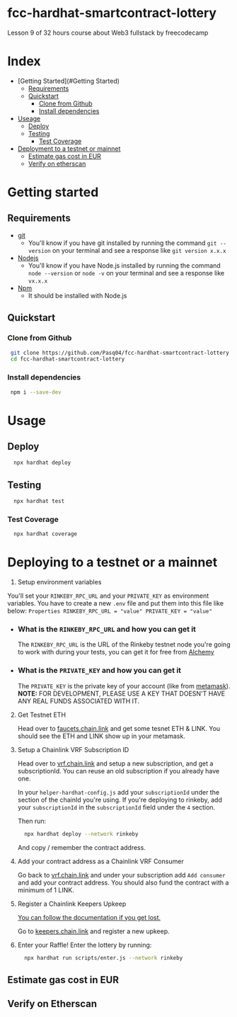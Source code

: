 # fcc-hardhat-smartcontract-lottery
Lesson 9 of 32 hours course about Web3 fullstack by freecodecamp

# Index

- [Getting Started](#Getting Started)
  - [Requirements](#requirements)
  - [Quickstart](#quickstart)
    - [Clone from Github](#clone-from-github)
    - [Install dependencies](#install-dependencies)
- [Useage](#useage)
  - [Deploy](#deploy)
  - [Testing](#testing)
    - [Test Coverage](#test-coverage)
- [Deployment to a testnet or mainnet](#deployment-to-a-testnet-or-mainnet)
    - [Estimate gas cost in EUR](#estimate-gas-cost-in-eur)
  - [Verify on etherscan](#verify-on-etherscan)
  
 # Getting started 
 
 ## Requirements
  - [git](https://git-scm.com/book/en/v2/Getting-Started-Installing-Git)
    - You'll know if you have git installed by running the command `git --version` on your terminal and see a response like `git version x.x.x`
  - [Nodejs](https://nodejs.org/en/)
    - You'll know if you have Node.js installed by running the command `node --version` or `node -v` on your terminal and see a response like `vx.x.x`
  - [Npm](https://www.npmjs.com/)
    - It should be installed with Node.js
 
 ## Quickstart
 
 ### Clone from Github
 
 ```bash
  git clone https://github.com/Pasq04/fcc-hardhat-smartcontract-lottery
  cd fcc-hardhat-smartcontract-lottery
 ```
 
 ### Install dependencies
 
 ```bash
  npm i --save-dev
 ```
# Usage

## Deploy

```bash
  npx hardhat deploy
```
## Testing

``` bash
  npx hardhat test
```

### Test Coverage

```bash
  npx hardhat coverage
```
# Deploying to a testnet or a mainnet

1. Setup environment variables
  
  You'll set your `RINKEBY_RPC_URL` and your `PRIVATE_KEY` as environment variables. 
  You have to create a new `.env` file and put them into this file like below:
    ```Properties
      RINKEBY_RPC_URL = "value"
      PRIVATE_KEY = "value"
     ```
  
  - ### What is the `RINKEBY_RPC_URL` and how you can get it
  
      The `RINKEBY_RPC_URL` is the URL of the Rinkeby testnet node you're going to work with during your tests, you can get it for free from [Alchemy](https://alchemy.com/?a=673c802981)
  
  - ### What is the `PRIVATE_KEY` and how you can get it
   
      The `PRIVATE_KEY` is the private key of your account (like from [metamask](https://metamask.io/)). 
   **NOTE:** FOR DEVELOPMENT, PLEASE USE A KEY THAT DOESN'T HAVE ANY REAL FUNDS ASSOCIATED WITH IT.

2. Get Testnet ETH
  
    Head over to [faucets.chain.link](https://faucets.chain.link/) and get some tesnet ETH & LINK.
    You should see the ETH and LINK show up in your metamask.


3. Setup a Chainlink VRF Subscription ID
  
    Head over to [vrf.chain.link](https://vrf.chain.link/) and setup a new subscription, and get a subscriptionId. 
    You can reuse an old subscription if you already have one. 
  
    In your `helper-hardhat-config.js` add your `subscriptionId` under the section of the chainId you're using. 
    If you're deploying to rinkeby, add your `subscriptionId` in the `subscriptionId` field under the `4` section.
  
    Then run:
    ```bash
      npx hardhat deploy --network rinkeby
    ```

    And copy / remember the contract address. 
  
 4. Add your contract address as a Chainlink VRF Consumer

    Go back to [vrf.chain.link](https://vrf.chain.link) and under your subscription add `Add consumer` and add your contract address. 
    You should also fund the contract with a minimum of 1 LINK. 

5. Register a Chainlink Keepers Upkeep
   
   [You can follow the documentation if you get lost.](https://docs.chain.link/docs/chainlink-keepers/compatible-contracts/)

    Go to [keepers.chain.link](https://keepers.chain.link/new) and register a new upkeep.

6. Enter your Raffle!
    Enter the lottery by running:

    ```bash
      npx hardhat run scripts/enter.js --network rinkeby
    ```


## Estimate gas cost in EUR

## Verify on Etherscan
